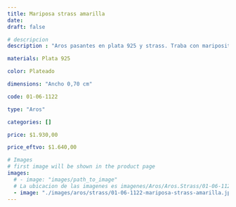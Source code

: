 ```yaml
---
title: Mariposa strass amarilla
date: 
draft: false

# descripcion
description : "Aros pasantes en plata 925 y strass. Traba con mariposita."

materials: Plata 925

color: Plateado

dimensions: "Ancho 0,70 cm"

code: 01-06-1122

type: "Aros"

categories: []

price: $1.930,00

price_eftvo: $1.640,00

# Images
# first image will be shown in the product page
images:
  # - image: "images/path_to_image"
  # La ubicacion de las imagenes es imagenes/Aros/Aros.Strass/01-06-1122-mariposa-strass-amarilla
  - image: "./images/aros/strass/01-06-1122-mariposa-strass-amarilla.jpg"
---
```

